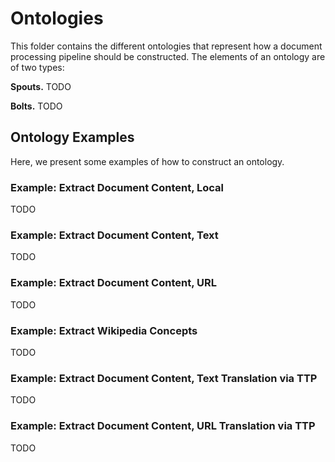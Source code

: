 # Ontologies

This folder contains the different ontologies that represent how a document processing pipeline
should be constructed. The elements of an ontology are of two types:

**Spouts.** TODO

**Bolts.** TODO


## Ontology Examples

Here, we present some examples of how to construct an ontology.

### Example: Extract Document Content, Local
TODO

### Example: Extract Document Content, Text
TODO

### Example: Extract Document Content, URL
TODO

### Example: Extract Wikipedia Concepts
TODO

### Example: Extract Document Content, Text Translation via TTP
TODO


### Example: Extract Document Content, URL Translation via TTP
TODO
